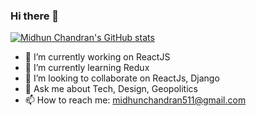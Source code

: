 ### Hi there 👋

[![Midhun Chandran's GitHub stats](https://github-readme-stats.vercel.app/api?username=m6un&show_icons=true&theme=tokyonight&hide=totalissues)](https://github.com/anuraghazra/github-readme-stats)

<!--
**m6un/m6un** is a ✨ _special_ ✨ repository because its `README.md` (this file) appears on your GitHub profile.

Here are some ideas to get you started:-->

- 🔭 I’m currently working on ReactJS
- 🌱 I’m currently learning Redux
- 👯 I’m looking to collaborate on ReactJs, Django
- 💬 Ask me about Tech, Design, Geopolitics
- 📫 How to reach me: midhunchandran511@gmail.com
